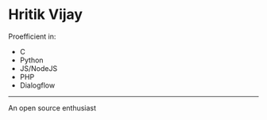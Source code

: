 # Hritik Vijay

Proefficient in:    
- C
- Python
- JS/NodeJS
- PHP
- Dialogflow

-------
 An open source enthusiast

[<Hritik Vijay>](https://github.com/Hritik14)

